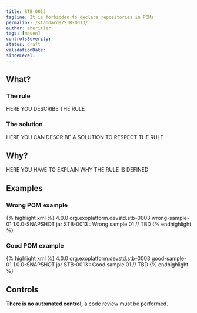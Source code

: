 ```yaml
---
title: STB-0013
tagline: It is forbidden to declare repositories in POMs
permalink: /standards/STB-0013/
author: aheritier
tags: [maven]
controlsSeverity:
status: draft
validationDate:
sinceLevel:
---
```


<a name="what"></a>
## What?

### <i class="fa fa-info-circle"></i> The rule

HERE YOU DESCRIBE THE RULE

### <i class="fa fa-lightbulb-o"></i> The solution

HERE YOU CAN DESCRIBE A SOLUTION TO RESPECT THE RULE

<a name="why"></a>
## Why?

HERE YOU HAVE TO EXPLAIN WHY THE RULE IS DEFINED

<a name="examples"></a>
## Examples



<div class="panel panel-danger">
  <div class="panel-heading">
    <h3 class="panel-title"><i class="fa fa-thumbs-down pull-right"></i> Wrong POM example</h3>
  </div>
  <div class="panel-body">

{% highlight xml %}
<project xmlns="http://maven.apache.org/POM/4.0.0"
	 xsi:schemaLocation="http://maven.apache.org/POM/4.0.0
http://maven.apache.org/maven-v4_0_0.xsd"
	 xmlns:xsi="http://www.w3.org/2001/XMLSchema-instance">
  <modelVersion>4.0.0</modelVersion>
  <groupId>org.exoplatform.devstd.stb-0003</groupId>
  <artifactId>wrong-sample-01</artifactId>
  <version>1.0.0-SNAPSHOT</version>
  <packaging>jar</packaging>
  <name>STB-0013 : Wrong sample 01</name>
// TBD
</project>
{% endhighlight %}

  </div>
</div>


<div class="panel panel-success">
  <div class="panel-heading">
    <h3 class="panel-title"><i class="fa fa-thumbs-up pull-right"></i> Good POM example</h3>
  </div>
  <div class="panel-body">

{% highlight xml %}
    <?xml version="1.0" encoding="UTF-8"?>
    <project xmlns="http://maven.apache.org/POM/4.0.0"
    	 xsi:schemaLocation="http://maven.apache.org/POM/4.0.0
http://maven.apache.org/maven-v4_0_0.xsd"
    	 xmlns:xsi="http://www.w3.org/2001/XMLSchema-instance">
      <modelVersion>4.0.0</modelVersion>
      <groupId>org.exoplatform.devstd.stb-0003</groupId>
      <artifactId>good-sample-01</artifactId>
      <version>1.0.0-SNAPSHOT</version>
      <packaging>jar</packaging>
      <name>STB-0013 : Good sample 01</name>
    // TBD
    </project>
{% endhighlight %}

  </div>
</div>


<a name="controls"></a>
## <i class="fa fa-shield"></i> Controls

<div class="alert alert-warning">
  <i class="fa fa-exclamation-triangle"></i> <strong>There is no automated control,</strong> a code review must be performed.
</div>
